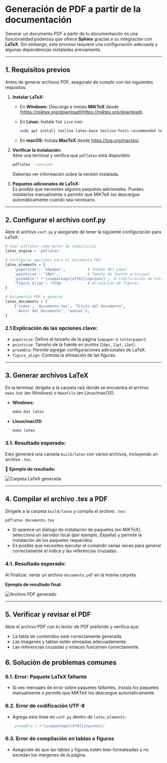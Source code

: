 # **Generación de PDF a partir de la documentación**

Generar un documento PDF a partir de tu documentación es una funcionalidad poderosa que ofrece **Sphinx** gracias a su integración con **LaTeX**. Sin embargo, este proceso requiere una configuración adecuada y algunas dependencias instaladas previamente.

----------

## 1. Requisitos previos

Antes de generar archivos PDF, asegúrate de cumplir con los siguientes requisitos:

1.  **Instalar LaTeX:**
    
    -   En **Windows:** Descarga e instala **MiKTeX** desde [https://miktex.org/download](https://miktex.org/download).
    -   En **Linux:** Instala `TeX Live` con:
        
		```bash
		sudo apt install texlive-latex-base texlive-fonts-recommended texlive-latex-extra
		```
        
    -   En **macOS:** Instala **MacTeX** desde https://tug.org/mactex/.

2.  **Verificar la instalación:**  
    Abre una terminal y verifica que `pdflatex` está disponible:
    
    ```bash
    pdflatex --version
    ```
    
    Deberías ver información sobre la versión instalada.
    
3.  **Paquetes adicionales de LaTeX:**  
    Es posible que necesites algunos paquetes adicionales. Puedes instalarlos manualmente o permitir que MiKTeX los descargue automáticamente cuando sea necesario.
    
----------

## 2. Configurar el archivo conf.py

Abre el archivo `conf.py` y asegúrate de tener la siguiente configuración para LaTeX:

```python
# Usar pdflatex como motor de compilación
latex_engine = 'pdflatex'

# Configurar opciones para el documento PDF
latex_elements = {
    'papersize': 'a4paper',          # Tamaño del papel
    'pointsize': '10pt',             # Tamaño de fuente principal
    'preamble': r'\usepackage[utf8]{inputenc}',  # Codificación de entrada
    'figure_align': 'htbp'           # Alineación de figuras
}

# Documentos PDF a generar
latex_documents = [
    ('index', 'documento.tex', 'Título del Documento',
     'Autor del Documento', 'manual'),
]
```

### 2.1 Explicación de las opciones clave:

-   `papersize`: Define el tamaño de la página (`a4paper` o `letterpaper`).
-   `pointsize`: Tamaño de la fuente en puntos (`10pt`, `11pt`, `12pt`).
-   `preamble`: Permite agregar configuraciones adicionales de LaTeX.
-   `figure_align`: Controla la alineación de las figuras.

----------

## 3. Generar archivos LaTeX

En la terminal, dirígete a la carpeta raíz donde se encuentra el archivo `make.bat` (en Windows) o `Makefile` (en Linux/macOS).

-   **Windows:**
    ```cmd
    make.bat latex
    ```
    
-   **Linux/macOS:**
    ```bash
    make latex
    ```
    
### 3.1. Resultado esperado:
Esto generará una carpeta `build/latex` con varios archivos, incluyendo un archivo `.tex`.  

📸 **Ejemplo de resultado:**

 ![Carpeta LaTeX generada](../_static/images/imagePDF1.png)

----------

## 4. Compilar el archivo .tex a PDF

Dirígete a la carpeta `build/latex` y compila el archivo `.tex`:

```bash
pdflatex documento.tex
```

-   Si aparece un diálogo de instalación de paquetes (en MiKTeX), selecciona un servidor local (por ejemplo, España) y permite la instalación de los paquetes requeridos.
-   Es posible que necesites ejecutar el comando varias veces para generar correctamente el índice y las referencias cruzadas.

### 4.1. Resultado esperado:

Al finalizar, verás un archivo `documento.pdf` en la misma carpeta.

**Ejemplo de resultado final:** 

![Archivo PDF generado](../_static/images/imagePDF2.png)

----------

## 5. Verificar y revisar el PDF

Abre el archivo PDF con tu lector de PDF preferido y verifica que:

-   La tabla de contenidos esté correctamente generada.
-   Las imágenes y tablas estén alineadas adecuadamente.
-   Las referencias cruzadas y enlaces funcionen correctamente.

## 6. Solución de problemas comunes

### 6.1. Error: Paquete LaTeX faltante

-   Si ves mensajes de error sobre paquetes faltantes, instala los paquetes manualmente o permite que MiKTeX los descargue automáticamente.

### 6.2. Error de codificación UTF-8

-   Agrega esta línea en `conf.py` dentro de `latex_elements`:
    
    ```python
    'preamble': r'\usepackage[utf8]{inputenc}' 
    ```
    
### 6.3. Error de compilación en tablas o figuras

-   Asegúrate de que las tablas y figuras estén bien formateadas y no excedan los márgenes de la página.